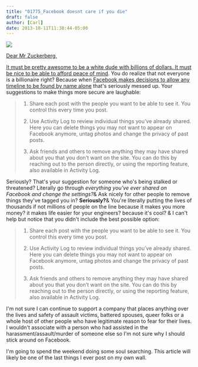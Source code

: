 ```yaml
---
title: "01775_Facebook doesnt care if you die"
draft: false
author: [Carl]
date: 2013-10-11T11:38:44-05:00
---
```


<a href="http://www.morethanmen.org/wp-content/uploads/2013/10/Fuck_facebook.png">![](http://www.morethanmen.org/wp-content/uploads/2013/10/Fuck_facebook-300x300.png)

Dear Mr Zuckerberg,

It must be pretty awesome to be a white dude with billions of dollars. It must be nice to be able to [afford peace of mind](http://www.dailymail.co.uk/news/article-2051201/Facebook-founder-Mark-Zuckerberg-gets-bodyguard.html). You do realize that not everyone is a billionaire right? Because when [Facebook makes decisions to allow any timeline to be found by name alone](http://newsroom.fb.com/News/735/Reminder-Finishing-the-Removal-of-an-Old-Search-Setting) that's seriously messed up. Your suggestions to make things more secure are laughable:
> 1. Share each post with the people you want to be able to see it. You control this every time you post.
> 
> 2. Use Activity Log to review individual things you’ve already shared. Here you can delete things you may not want to appear on Facebook anymore, untag photos and change the privacy of past posts.
> 
> 3. Ask friends and others to remove anything they may have shared about you that you don’t want on the site. You can do this by reaching out to the person directly, or using the reporting feature, also available in Activity Log.

Seriously? That's your suggestion for someone who's being stalked or threatened? Literally go through _everything you've ever shared on Facebook and change the settings?_& Ask nicely for other people to remove things they've tagged you in? __Seriously?__& You're literally putting the lives of thousands if not millions of people on the line because  it makes you more money? it makes life easier for your engineers? because it's cool? & I can't help but notice that you didn't include the best possible option:
> 1. Share each post with the people you want to be able to see it. You control this every time you post.
> 
> 2. Use Activity Log to review individual things you’ve already shared. Here you can delete things you may not want to appear on Facebook anymore, untag photos and change the privacy of past posts.
> 
> 3. Ask friends and others to remove anything they may have shared about you that you don’t want on the site. You can do this by reaching out to the person directly, or using the reporting feature, also available in Activity Log.

I'm not sure I can continue to support a company that places anything over the lives and safety of assault victims, battered spouses, queer folks or a whole host of other people who have legitimate reason to fear for their lives. I wouldn't associate with a person who had assisted in the harassment/assault/murder of someone else so I'm not sure why I should stick around on Facebook.

I'm going to spend the weekend doing some soul searching. This article will likely be one of the last things I ever post on my own wall.